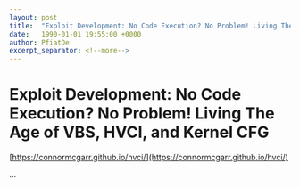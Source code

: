 ```yaml
---
layout: post
title:  "Exploit Development: No Code Execution? No Problem! Living The Age of VBS, HVCI, and Kernel CFG"
date:   1990-01-01 19:55:00 +0000
author: PfiatDe
excerpt_separator: <!--more-->
---
```


# Exploit Development: No Code Execution? No Problem! Living The Age of VBS, HVCI, and Kernel CFG

[https://connormcgarr.github.io/hvci/](https://connormcgarr.github.io/hvci/)

...
<!--more-->
